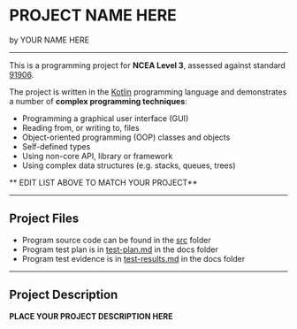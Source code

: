 # PROJECT NAME HERE

by YOUR NAME HERE

---

This is a programming project for **NCEA Level 3**, assessed against standard [91906](as91906.pdf).

The project is written in the [Kotlin](https://kotlinlang.org) programming language and demonstrates a number of **complex programming techniques**:
- Programming a graphical user interface (GUI)
- Reading from, or writing to, files
- Object-oriented programming (OOP) classes and objects
- Self-defined types
- Using non-core API, library or framework 
- Using complex data structures (e.g. stacks, queues, trees)

** EDIT LIST ABOVE TO MATCH YOUR PROJECT**

---

## Project Files

- Program source code can be found in the [src](src/) folder
- Program test plan is in [test-plan.md](docs/test-plan.md) in the docs folder
- Program test evidence is in [test-results.md](docs/test-results.md) in the docs folder

---

## Project Description

**PLACE YOUR PROJECT DESCRIPTION HERE**

